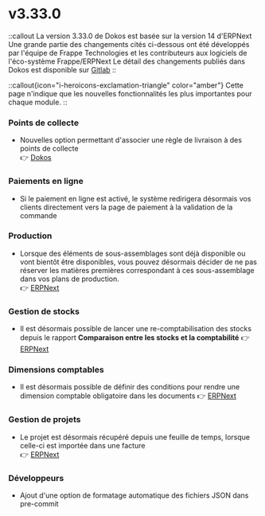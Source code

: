 # v3.33.0

::callout
La version 3.33.0 de Dokos est basée sur la version 14 d'ERPNext
Une grande partie des changements cités ci-dessous ont été développés par l'équipe de Frappe Technologies et les contributeurs aux logiciels de l'éco-système Frappe/ERPNext
Le détail des changements publiés dans Dokos est disponible sur [Gitlab](https://gitlab.com/dokos/dokos/-/releases/v3.33.0)
::

::callout{icon="i-heroicons-exclamation-triangle" color="amber"}
Cette page n'indique que les nouvelles fonctionnalités les plus importantes pour chaque module.
::

### Points de collecte

- Nouvelles option permettant d'associer une règle de livraison à des points de collecte  
:point_right: [Dokos](https://gitlab.com/dokos/dokos/-/merge_requests/114)


### Paiements en ligne

- Si le paiement en ligne est activé, le système redirigera désormais vos clients directement vers la page de paiement à la validation de la commande  


### Production

- Lorsque des éléments de sous-assemblages sont déjà disponible ou vont bientôt être disponibles, vous pouvez désormais décider de ne pas réserver les matières premières correspondant à ces sous-assemblage dans vos plans de production.  
:point_right: [ERPNext](https://github.com/frappe/erpnext/pull/35381)


### Gestion de stocks

- Il est désormais possible de lancer une re-comptabilisation des stocks depuis le rapport **Comparaison entre les stocks et la comptabilité**
:point_right: [ERPNext](https://github.com/frappe/erpnext/pull/35365)


### Dimensions comptables

- Il est désormais possible de définir des conditions pour rendre une dimension comptable obligatoire dans les documents
:point_right: [ERPNext](https://github.com/frappe/erpnext/pull/33896)


### Gestion de projets

- Le projet est désormais récupéré depuis une feuille de temps, lorsque celle-ci est importée dans une facture  
:point_right: [ERPNext](https://github.com/frappe/erpnext/pull/35146)


### Développeurs

- Ajout d'une option de formatage automatique des fichiers JSON dans pre-commit  